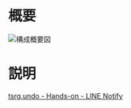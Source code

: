 # 概要

![構成概要図](https://tsrg.undo.jp/hands-on/LINE_Notify/images/overview.drawio.png)

# 説明

[tsrg.undo - Hands-on - LINE Notify](https://tsrg.undo.jp/hands-on/LINE_Notify/index.html)
